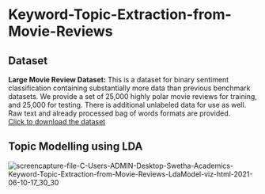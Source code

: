 # Keyword-Topic-Extraction-from-Movie-Reviews

## Dataset
**Large Movie Review Dataset:**
This is a dataset for binary sentiment classification containing substantially more data than previous benchmark datasets. We provide a set of 25,000 highly polar movie reviews for training, and 25,000 for testing. There is additional unlabeled data for use as well. Raw text and already processed bag of words formats are provided. <br>
<a href = 'https://ai.stanford.edu/~amaas/data/sentiment/aclImdb_v1.tar.gz'> Click to download the dataset </a> <br>

## Topic Modelling using LDA
![screencapture-file-C-Users-ADMIN-Desktop-Swetha-Academics-Keyword-Topic-Extraction-from-Movie-Reviews-LdaModel-viz-html-2021-06-10-17_30_30](https://user-images.githubusercontent.com/68152189/121521405-a667b000-ca11-11eb-89bd-56307acf5c25.png)
